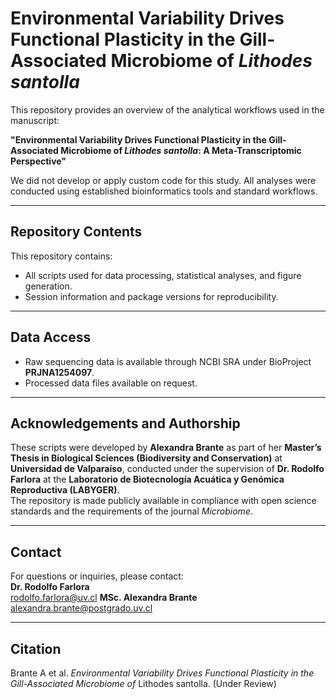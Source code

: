 # Environmental Variability Drives Functional Plasticity in the Gill-Associated Microbiome of *Lithodes santolla*

This repository provides an overview of the analytical workflows used in the manuscript:

**"Environmental Variability Drives Functional Plasticity in the Gill-Associated Microbiome of *Lithodes santolla*: A Meta-Transcriptomic Perspective"**

We did not develop or apply custom code for this study. All analyses were conducted using established bioinformatics tools and standard workflows.

---

## Repository Contents

This repository contains:
- All scripts used for data processing, statistical analyses, and figure generation.
- Session information and package versions for reproducibility.

---

## Data Access
- Raw sequencing data is available through NCBI SRA under BioProject **PRJNA1254097**.
- Processed data files available on request.

---

## Acknowledgements and Authorship

These scripts were developed by **Alexandra Brante** as part of her **Master’s Thesis in Biological Sciences (Biodiversity and Conservation)** at **Universidad de Valparaíso**, conducted under the supervision of **Dr. Rodolfo Farlora** at the **Laboratorio de Biotecnología Acuática y Genómica Reproductiva (LABYGER)**.  
The repository is made publicly available in compliance with open science standards and the requirements of the journal *Microbiome*.

---

## Contact
For questions or inquiries, please contact:  
**Dr. Rodolfo Farlora**  
[rodolfo.farlora@uv.cl](mailto:rodolfo.farlora@uv.cl)
**MSc. Alexandra Brante**
[alexandra.brante@postgrado.uv.cl](mailto:alexandra.brante@postgrado.uv.cl)

---

## Citation

Brante A et al. *Environmental Variability Drives Functional Plasticity in the Gill-Associated Microbiome of* Lithodes santolla. (Under Review)

